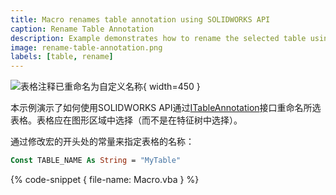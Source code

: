 ```yaml
---
title: Macro renames table annotation using SOLIDWORKS API
caption: Rename Table Annotation
description: Example demonstrates how to rename the selected table using SOLIDWORKS API
image: rename-table-annotation.png
labels: [table, rename]
---
```

![表格注释已重命名为自定义名称](rename-table-annotation.png){ width=450 }

本示例演示了如何使用SOLIDWORKS API通过[ITableAnnotation](https://help.solidworks.com/2012/english/api/sldworksapi/SolidWorks.Interop.sldworks~SolidWorks.Interop.sldworks.ITableAnnotation.html)接口重命名所选表格。表格应在图形区域中选择（而不是在特征树中选择）。

通过修改宏的开头处的常量来指定表格的名称：

~~~ vb
Const TABLE_NAME As String = "MyTable"
~~~

{% code-snippet { file-name: Macro.vba } %}